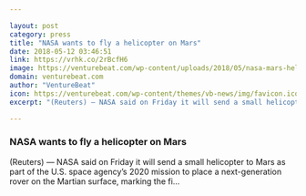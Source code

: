 ```yaml
---

layout: post
category: press
title: "NASA wants to fly a helicopter on Mars"
date: 2018-05-12 03:46:51
link: https://vrhk.co/2rBcfH6
image: https://venturebeat.com/wp-content/uploads/2018/05/nasa-mars-helicopter.png?fit=1910%2C1040&strip=all
domain: venturebeat.com
author: "VentureBeat"
icon: https://venturebeat.com/wp-content/themes/vb-news/img/favicon.ico
excerpt: "(Reuters) — NASA said on Friday it will send a small helicopter to Mars as part of the U.S. space agency’s 2020 mission to place a next-generation rover on the Martian surface, marking the fi…"

---
```


### NASA wants to fly a helicopter on Mars

(Reuters) — NASA said on Friday it will send a small helicopter to Mars as part of the U.S. space agency’s 2020 mission to place a next-generation rover on the Martian surface, marking the fi…